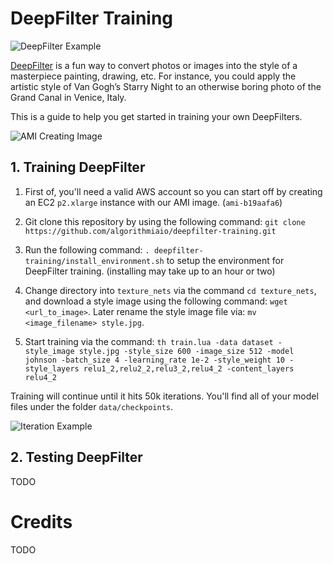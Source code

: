 # DeepFilter Training

![DeepFilter Example](http://blog.algorithmia.com/wp-content/uploads/2016/11/gan_vogh_example2.png)

[DeepFilter](https://algorithmia.com/algorithms/deeplearning/DeepFilter) is a fun way to convert photos or images into the style of a masterpiece painting, drawing, etc. For instance, you could apply the artistic style of Van Gogh’s Starry Night to an otherwise boring photo of the Grand Canal in Venice, Italy.

This is a guide to help you get started in training your own DeepFilters.

![AMI Creating Image](https://s3.amazonaws.com/algorithmia-assets/github_repo/deepfilter-training/ami_creation.png)

## 1. Training DeepFilter

1. First of, you'll need a valid AWS account so you can start off by creating an EC2 `p2.xlarge` instance with our AMI image. (`ami-b19aafa6`)

2. Git clone this repository by using the following command: `git clone https://github.com/algorithmiaio/deepfilter-training.git`

3. Run the following command: `. deepfilter-training/install_environment.sh` to setup the environment for DeepFilter training. (installing may take up to an hour or two)

4. Change directory into `texture_nets` via the command `cd texture_nets`, and download a style image using the following command: `wget <url_to_image>`. Later rename the style image file via: `mv <image_filename> style.jpg`.

5. Start training via the command: `th train.lua -data dataset -style_image style.jpg -style_size 600 -image_size 512 -model johnson -batch_size 4 -learning_rate 1e-2 -style_weight 10 -style_layers relu1_2,relu2_2,relu3_2,relu4_2 -content_layers relu4_2`

Training will continue until it hits 50k iterations. You'll find all of your model files under the folder `data/checkpoints`.

![Iteration Example](https://s3.amazonaws.com/algorithmia-assets/github_repo/deepfilter-training/iteration_example.png)
## 2. Testing DeepFilter

TODO

# Credits

TODO
